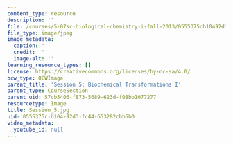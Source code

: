 ```yaml
---
content_type: resource
description: ''
file: /courses/5-07sc-biological-chemistry-i-fall-2013/0555375cb10492d3fc44653282cbb5b0_Session_5.jpg
file_type: image/jpeg
image_metadata:
  caption: ''
  credit: ''
  image-alt: ''
learning_resource_types: []
license: https://creativecommons.org/licenses/by-nc-sa/4.0/
ocw_type: OCWImage
parent_title: 'Session 5: Biochemical Transformations I'
parent_type: CourseSection
parent_uid: 57cb5406-f873-5689-623d-f08bb1077277
resourcetype: Image
title: Session_5.jpg
uid: 0555375c-b104-92d3-fc44-653282cbb5b0
video_metadata:
  youtube_id: null
---
```

